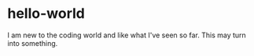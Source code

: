 # hello-world

I am new to the coding world and like what I've seen so far. This may turn into something.

